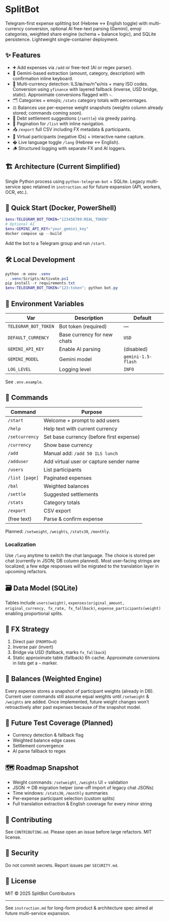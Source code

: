 # SplitBot

Telegram-first expense splitting bot (Hebrew ↔ English toggle) with multi-currency conversion, optional AI free-text parsing (Gemini), emoji categories, weighted share engine (schema + balance logic), and SQLite persistence. Lightweight single-container deployment.

## ✨ Features
- ➕ Add expenses via `/add` or free-text (AI or regex parser).
- 🤖 Gemini-based extraction (amount, category, description) with confirmation inline keyboard.
- 💱 Multi-currency detection: ILS/₪/ש"ח/שח/nis + many ISO codes. Conversion using `yfinance` with layered fallback (inverse, USD bridge, static). Approximate conversions flagged with `~`.
- 🗂 Categories + emojis; `/stats` category totals with percentages.
- ⚖️ Balances use per-expense weight snapshots (weights column already stored; commands coming soon).
- 🤝 Debt settlement suggestions (`/settle`) via greedy pairing.
- 📄 Pagination for `/list` with inline navigation.
- 📤 `/export` full CSV including FX metadata & participants.
- 👥 Virtual participants (negative IDs) + interactive name capture.
- � Live language toggle `/lang` (Hebrew ↔ English).
- 🪵 Structured logging with separate FX and AI loggers.

## 🏗 Architecture (Current Simplified)
Single Python process using `python-telegram-bot` + SQLite. Legacy multi-service spec retained in `instruction.md` for future expansion (API, workers, OCR, etc.).

## 🚀 Quick Start (Docker, PowerShell)
```powershell
$env:TELEGRAM_BOT_TOKEN="123456789:REAL_TOKEN"
# Optional AI
$env:GEMINI_API_KEY="your_gemini_key"
docker compose up --build
```
Add the bot to a Telegram group and run `/start`.

## 🛠 Local Development
```powershell
python -m venv .venv
. .venv/Scripts/Activate.ps1
pip install -r requirements.txt
$env:TELEGRAM_BOT_TOKEN="123:token"; python bot.py
```

## 🔧 Environment Variables
| Var | Description | Default |
|-----|-------------|---------|
| `TELEGRAM_BOT_TOKEN` | Bot token (required) | — |
| `DEFAULT_CURRENCY` | Base currency for new chats | `USD` |
| `GEMINI_API_KEY` | Enable AI parsing | (disabled) |
| `GEMINI_MODEL` | Gemini model | `gemini-1.5-flash` |
| `LOG_LEVEL` | Logging level | `INFO` |

See `.env.example`.

## 💬 Commands
| Command | Purpose |
|---------|---------|
| `/start` | Welcome + prompt to add users |
| `/help` | Help text with current currency |
| `/setcurrency` | Set base currency (before first expense) |
| `/currency` | Show base currency |
| `/add` | Manual add: `/add 50 ILS lunch` |
| `/adduser` | Add virtual user or capture sender name |
| `/users` | List participants |
| `/list [page]` | Paginated expenses |
| `/bal` | Weighted balances |
| `/settle` | Suggested settlements |
| `/stats` | Category totals |
| `/export` | CSV export |
| (free text) | Parse & confirm expense |

Planned: `/setweight`, `/weights`, `/stats30`, `/monthly`.

### Localization
Use `/lang` anytime to switch the chat language. The choice is stored per chat (currently in JSON; DB column planned). Most user-facing strings are localized; a few edge responses will be migrated to the translation layer in upcoming refactors.

## 🗃 Data Model (SQLite)
Tables include `users(weight)`, `expenses(original_amount, original_currency, fx_rate, fx_fallback)`, `expense_participants(weight)` enabling proportional splits.

## 💱 FX Strategy
1. Direct pair (`FROMTO=X`)
2. Inverse pair (invert)
3. Bridge via USD (fallback, marks `fx_fallback`)
4. Static approximate table (fallback)
6h cache. Approximate conversions in lists get a `~` marker.

## 🧮 Balances (Weighted Engine)
Every expense stores a snapshot of participant weights (already in DB). Current user commands still assume equal weights until `/setweight` & `/weights` are added. Once implemented, future weight changes won’t retroactively alter past expenses because of the snapshot model.

## 🧪 Future Test Coverage (Planned)
- Currency detection & fallback flag
- Weighted balance edge cases
- Settlement convergence
- AI parse fallback to regex

## 🗺 Roadmap Snapshot
- Weight commands: `/setweight`, `/weights` UI + validation
- JSON → DB migration helper (one-off import of legacy chat JSONs)
- Time windows: `/stats30`, `/monthly` summaries
- Per-expense participant selection (custom splits)
- Full translation extraction & English coverage for every minor string

## 🤝 Contributing
See `CONTRIBUTING.md`. Please open an issue before large refactors. MIT license.

## 🔐 Security
Do not commit secrets. Report issues per `SECURITY.md`.

## 📄 License
MIT © 2025 SplitBot Contributors

---
See `instruction.md` for long-form product & architecture spec aimed at future multi-service expansion.

